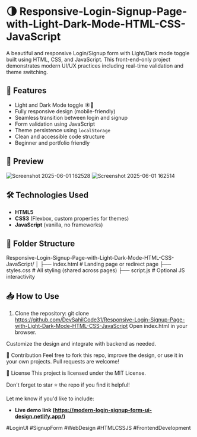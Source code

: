 # 🌗 Responsive-Login-Signup-Page-with-Light-Dark-Mode-HTML-CSS-JavaScript
A beautiful and responsive Login/Signup form with Light/Dark mode toggle built using HTML, CSS, and JavaScript. This front-end-only project demonstrates modern UI/UX practices including real-time validation and theme switching.

## 🚀 Features

- Light and Dark Mode toggle ☀️🌙
- Fully responsive design (mobile-friendly)
- Seamless transition between login and signup
- Form validation using JavaScript
- Theme persistence using `localStorage`
- Clean and accessible code structure
- Beginner and portfolio friendly


## 📸 Preview

![Screenshot 2025-06-01 162528](https://github.com/user-attachments/assets/3e0f1d02-aa48-4d40-bb60-a4b1eba20f56)
![Screenshot 2025-06-01 162514](https://github.com/user-attachments/assets/b07010c1-316c-4888-a8c7-26760bc6c13d)



## 🛠️ Technologies Used

- **HTML5**
- **CSS3** (Flexbox, custom properties for themes)
- **JavaScript** (vanilla, no frameworks)

## 📂 Folder Structure

Responsive-Login-Signup-Page-with-Light-Dark-Mode-HTML-CSS-JavaScript/
│
├── index.html           # Landing page or redirect page
├── styles.css           # All styling (shared across pages)
├── script.js            # Optional JS interactivity


## 📥 How to Use

1. Clone the repository:
   git clone https://github.com/DevSahilCode31/Responsive-Login-Signup-Page-with-Light-Dark-Mode-HTML-CSS-JavaScript
Open index.html in your browser.

Customize the design and integrate with backend as needed.

🙌 Contribution
Feel free to fork this repo, improve the design, or use it in your own projects. Pull requests are welcome!

📄 License
This project is licensed under the MIT License.

Don't forget to star ⭐ the repo if you find it helpful!

Let me know if you'd like to include:
- **Live demo link (https://modern-login-signup-form-ui-design.netlify.app/)**
  
#LoginUI #SignupForm #WebDesign #HTMLCSSJS #FrontendDevelopment

